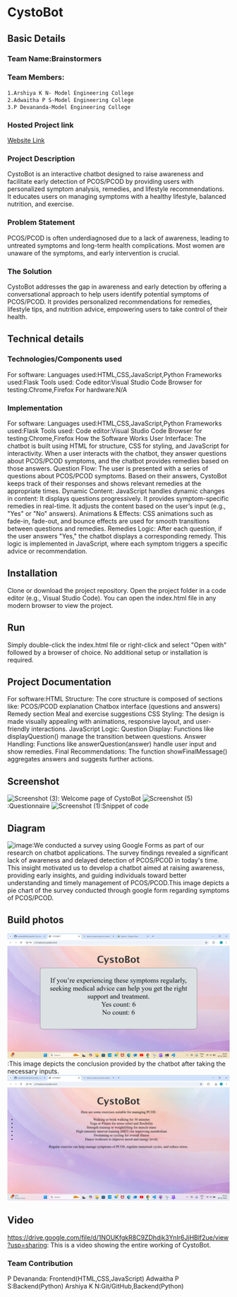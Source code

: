 # CystoBot
## Basic Details
### Team Name:Brainstormers
### Team Members:
    1.Arshiya K N- Model Engineering College
    2.Adwaitha P S-Model Engineering College
    3.P Devananda-Model Engineering College
### Hosted Project link
[Website Link](https://cysto-bot.vercel.app/)
### Project Description
CystoBot is an interactive chatbot designed to raise awareness and facilitate early detection of PCOS/PCOD by providing users with personalized symptom analysis, remedies, and lifestyle recommendations. It educates users on managing symptoms with a healthy lifestyle, balanced nutrition, and exercise.
### Problem Statement
PCOS/PCOD is often underdiagnosed due to a lack of awareness, leading to untreated symptoms and long-term health complications. Most women are unaware of the symptoms, and early intervention is crucial.
### The Solution
CystoBot addresses the gap in awareness and early detection by offering a conversational approach to help users identify potential symptoms of PCOS/PCOD. It provides personalized recommendations for remedies, lifestyle tips, and nutrition advice, empowering users to take control of their health.
## Technical details
### Technologies/Components used
For software:
Languages used:HTML,CSS,JavaScript,Python
Frameworks used:Flask
Tools used:
  Code editor:Visual Studio Code
  Browser for testing:Chrome,Firefox
For hardware:N/A
### Implementation
For software:
Languages used:HTML,CSS,JavaScript,Python
Frameworks used:Flask
Tools used:
  Code editor:Visual Studio Code
  Browser for testing:Chrome,Firefox
How the Software Works
User Interface:
The chatbot is built using HTML for structure, CSS for styling, and JavaScript for interactivity. When a user interacts with the chatbot, they answer questions about PCOS/PCOD symptoms, and the chatbot provides remedies based on those answers.
Question Flow:
The user is presented with a series of questions about PCOS/PCOD symptoms.
Based on their answers, CystoBot keeps track of their responses and shows relevant remedies at the appropriate times.
Dynamic Content:
JavaScript handles dynamic changes in content:
It displays questions progressively.
It provides symptom-specific remedies in real-time.
It adjusts the content based on the user’s input (e.g., "Yes" or "No" answers).
Animations & Effects:
CSS animations such as fade-in, fade-out, and bounce effects are used for smooth transitions between questions and remedies.
Remedies Logic:
After each question, if the user answers "Yes," the chatbot displays a corresponding remedy. This logic is implemented in JavaScript, where each symptom triggers a specific advice or recommendation.
## Installation
Clone or download the project repository.
Open the project folder in a code editor (e.g., Visual Studio Code).
You can open the index.html file in any modern browser to view the project.
## Run
Simply double-click the index.html file or right-click and select "Open with" followed by a browser of choice. No additional setup or installation is required.
## Project Documentation
For software:HTML Structure:
The core structure is composed of sections like:
PCOS/PCOD explanation
Chatbox interface (questions and answers)
Remedy section
Meal and exercise suggestions
CSS Styling:
The design is made visually appealing with animations, responsive layout, and user-friendly interactions.
JavaScript Logic:
Question Display: Functions like displayQuestion() manage the transition between questions.
Answer Handling: Functions like answerQuestion(answer) handle user input and show remedies.
Final Recommendations: The function showFinalMessage() aggregates answers and suggests further actions.
## Screenshot
![Screenshot (3)](https://github.com/user-attachments/assets/4f0acc37-b592-4ff9-8959-84de04cbcf27): Welcome page of CystoBot
![Screenshot (5)](https://github.com/user-attachments/assets/a535abf4-dab9-468a-ac88-b1bc873ba25a):Questionnaire
![Screenshot (1)](https://github.com/user-attachments/assets/2ea2aafb-b78f-4f55-9014-453173cdddec):Snippet of code
## Diagram
![image](https://github.com/user-attachments/assets/b890f8d8-9bdd-4739-830c-90ba74dcff2a):We conducted a survey using Google Forms as part of our research on chatbot applications. The survey findings revealed a significant lack of awareness and delayed detection of PCOS/PCOD in today's time. This insight motivated us to develop a chatbot aimed at raising awareness, providing early insights, and guiding individuals toward better understanding and timely management of PCOS/PCOD.This image depicts a pie chart of the survey conducted through google form regarding symptoms of PCOS/PCOD.
## Build photos
![alt text](<Screenshot (8)-2.png>):This image depicts the conclusion provided by the chatbot after taking the necessary inputs.
![alt text](<Screenshot (6).png>)
## Video
https://drive.google.com/file/d/1NOUKfgkR8C9ZDhdjk3YnIr6JjHBlf2ue/view?usp=sharing: This is a video showing the entire working of CystoBot.
### Team Contribution
P Devananda: Frontend(HTML,CSS,JavaScript)
Adwaitha P S:Backend(Python)
Arshiya K N:Git/GitHub,Backend(Python)


